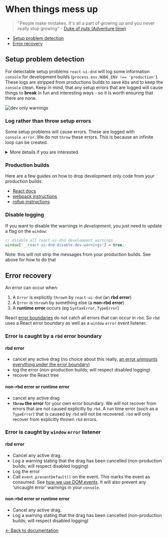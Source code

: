 # When things mess up

> "People make mistakes. It's all a part of growing up and you never really stop growing" - [Duke of nuts (Adventure time)](https://adventuretime.fandom.com/wiki/Duke_of_Nuts)

- [Setup problem detection](#setup-problem-detection)
- [Error recovery](#error-recovery)

## Setup problem detection

For detectable setup problems `react-ui-dnd` will log some information `console` for development builds (`process.env.NODE_ENV !== 'production'`). These logs are stripped from productions builds to save kbs and to keep the `console` clean. Keep in mind, that any setup errors that are logged will cause things to **break** in fun and interesting ways - so it is worth ensuring that there are none.

![dev only warnings](https://user-images.githubusercontent.com/2182637/46385261-98a8eb00-c6fe-11e8-9b46-0699bf3e6043.png)

### Log rather than throw setup errors

Some setup problems will cause errors. These are logged with `console.error`. We do not `throw` these errors. This is because an infinite loop can be created.

<details>
  <summary>More details if you are interested</summary>

If we threw setup errors, here is the infinite loop:

1. Mount application
2. Error detected (we usually do it in a `useEffect`) and thrown
3. Error caught in `componentDidCatch`
4. React tree recovered (remounted). Goto step 2.

We could work around this loop condition, but it would lead to conditionally throwing, and otherwise logging. It is also tricky to avoid double logging of errors. Given that we are trying to recover the React tree, there is not a lot of value in throwing any setup problem in the first place. So we just log the problem in the `console`.

</details>

### Production builds

Here are a few guides on how to drop development only code from your production builds:

- [React docs](https://reactjs.org/docs/optimizing-performance.html#use-the-production-build)
- [webpack instructions](https://webpack.js.org/guides/production/#specify-the-mode)
- [rollup instructions](https://github.com/rollup/rollup-plugin-replace)

### Disable logging

If you want to disable the warnings in _development_, you just need to update a flag on the `window`:

```js
// disable all react-ui-dnd development warnings
window['__react-ui-dnd-disable-dev-warnings'] = true;
```

Note: this will not strip the messages from your production builds. See above for how to do that

## Error recovery

An error can occur when:

1. A `Error` is explicitly `throw`n by `react-ui-dnd` (an **rbd error**)
2. A `Error` is `throw`n by something else (a **non-rbd error**)
3. A **runtime error** occurs (eg `SyntaxError`, `TypeError`)

React [error boundaries](https://reactjs.org/docs/error-boundaries.html) do not catch all errors that can occur in `rbd`. So `rbd` uses a React error boundary as well as a `window` `error` event listener.

### Error is caught by a `rbd` error boundary

#### rbd error

- cancel any active drag (no choice about this really, [an error unmounts everything under the error boundary](https://codesandbox.io/s/react-error-boundaries-rfyds))
- log the error (non-production builds; will respect disabled logging)
- recover the React tree

#### non-rbd error or runtime error

- cancel any active drag
- **`throw` the error** for your own error boundary. We will not recover from errors that are not caused explicitly by `rbd`. A run time error (such as a `TypeError`) that is caused by `rbd` will not be recovered. `rbd` will only recover from explicitly thrown `rbd` errors.

### Error is caught by `window` `error` listener

#### rbd error

- Cancel any active drag.
- Log a warning stating that the drag has been cancelled (non-production builds; will respect disabled logging)
- Log the error
- Call `event.preventDefault()` on the event. This marks the event as consumed. See [how we use DOM events](/docs/guides/how-we-use-dom-events.md). It will also prevent any 'uncaught error' warnings in your `console`.

#### non-rbd error or runtime error

- Cancel any active drag.
- Log a warning stating that the drag has been cancelled (non-production builds; will respect disabled logging)

[← Back to documentation](/README.md#documentation-)

